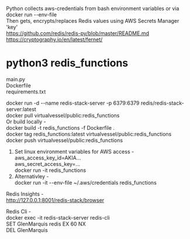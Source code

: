 
Python collects aws-credentials from bash environment variables or via docker run --env-file <br/>
Then gets, encrypts/replaces Redis values using AWS Secrets Manager 'key' <br/>
https://github.com/redis/redis-py/blob/master/README.md <br/>
https://cryptography.io/en/latest/fernet/ <br/>

# python3 redis_functions <br/>

main.py <br/>
Dockerfile <br/>
requirements.txt <br/>

docker run -d --name redis-stack-server -p 6379:6379 redis/redis-stack-server:latest <br/>
docker pull virtualvessel/public:redis_functions <br/>
Or build locally - <br/>
docker build -t redis_functions  -f Dockerfile . <br/>
docker tag redis_functions:latest virtualvessel/public:redis_functions <br/>
docker push virtualvessel/public:redis_functions <br/>
1. Set linux environment variables for AWS access - <br/>
aws_access_key_id=AKIA... <br/>
aws_secret_access_key=... <br/>
docker run -it redis_functions <br/>
2. Alternativley - <br/>
docker run -it --env-file ~/.aws/credentials redis_functions <br/>

Redis Insights - <br/>
http://127.0.0.1:8001/redis-stack/browser <br/>

Redis Cli - <br/>
docker exec -it redis-stack-server redis-cli <br/>
SET GlenMarquis redis EX 60 NX <br/>
DEL GlenMarquis <br/>
